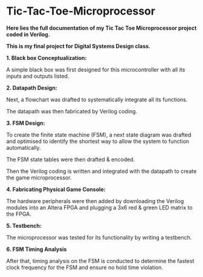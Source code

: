 # Tic-Tac-Toe-Microprocessor
**Here lies the full documentation of my Tic Tac Toe Microprocessor project coded in Verilog.**

**This is my final project for Digital Systems Design class.**

**1. Black box Conceptualization:**

A simple black box was first designed for this microcontroller with all its inputs and outputs listed.


**2. Datapath Design:**   

Next, a flowchart was drafted to systematically integrate all its functions.

The datapath was then fabricated by Verilog coding.


**3. FSM Design:**
   
To create the finite state machine (FSM), a next state diagram was drafted and optimised to identify the shortest way to allow the system to function automatically. 

The FSM state tables were then drafted & encoded.

Then the Verilog coding is written and integrated with the datapath to create the game microprocessor.


**4. Fabricating Physical Game Console:**
   
The hardware peripherals were then added by downloading the Verilog modules into an Altera FPGA and plugging a 3x6 red & green LED matrix to the FPGA.


**5. Testbench:**
    
The microprocessor was tested for its functionality by writing a testbench.


**6. FSM Timing Analysis**

After that, timing analysis on the FSM is conducted to determine the fastest clock frequency for the FSM and ensure no hold time violation.
